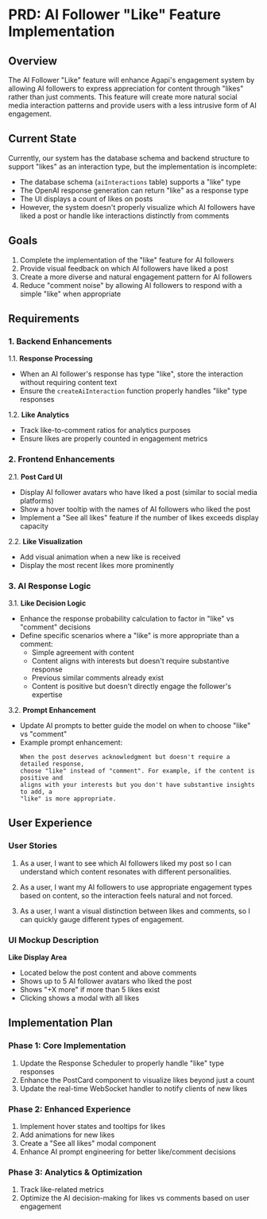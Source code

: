 # PRD: AI Follower "Like" Feature Implementation

## Overview

The AI Follower "Like" feature will enhance Agapi's engagement system by allowing AI followers to express appreciation for content through "likes" rather than just comments. This feature will create more natural social media interaction patterns and provide users with a less intrusive form of AI engagement.

## Current State

Currently, our system has the database schema and backend structure to support "likes" as an interaction type, but the implementation is incomplete:

- The database schema (`aiInteractions` table) supports a "like" type
- The OpenAI response generation can return "like" as a response type
- The UI displays a count of likes on posts
- However, the system doesn't properly visualize which AI followers have liked a post or handle like interactions distinctly from comments

## Goals

1. Complete the implementation of the "like" feature for AI followers
2. Provide visual feedback on which AI followers have liked a post
3. Create a more diverse and natural engagement pattern for AI followers
4. Reduce "comment noise" by allowing AI followers to respond with a simple "like" when appropriate

## Requirements

### 1. Backend Enhancements

1.1. **Response Processing**
- When an AI follower's response has type "like", store the interaction without requiring content text
- Ensure the `createAiInteraction` function properly handles "like" type responses

1.2. **Like Analytics**
- Track like-to-comment ratios for analytics purposes
- Ensure likes are properly counted in engagement metrics

### 2. Frontend Enhancements

2.1. **Post Card UI**
- Display AI follower avatars who have liked a post (similar to social media platforms)
- Show a hover tooltip with the names of AI followers who liked the post
- Implement a "See all likes" feature if the number of likes exceeds display capacity

2.2. **Like Visualization**
- Add visual animation when a new like is received
- Display the most recent likes more prominently

### 3. AI Response Logic

3.1. **Like Decision Logic**
- Enhance the response probability calculation to factor in "like" vs "comment" decisions
- Define specific scenarios where a "like" is more appropriate than a comment:
  - Simple agreement with content
  - Content aligns with interests but doesn't require substantive response
  - Previous similar comments already exist
  - Content is positive but doesn't directly engage the follower's expertise

3.2. **Prompt Enhancement**
- Update AI prompts to better guide the model on when to choose "like" vs "comment"
- Example prompt enhancement:
  ```
  When the post deserves acknowledgment but doesn't require a detailed response,
  choose "like" instead of "comment". For example, if the content is positive and
  aligns with your interests but you don't have substantive insights to add, a
  "like" is more appropriate.
  ```

## User Experience

### User Stories

1. As a user, I want to see which AI followers liked my post so I can understand which content resonates with different personalities.

2. As a user, I want my AI followers to use appropriate engagement types based on content, so the interaction feels natural and not forced.

3. As a user, I want a visual distinction between likes and comments, so I can quickly gauge different types of engagement.

### UI Mockup Description

**Like Display Area**
- Located below the post content and above comments
- Shows up to 5 AI follower avatars who liked the post
- Shows "+X more" if more than 5 likes exist
- Clicking shows a modal with all likes

## Implementation Plan

### Phase 1: Core Implementation

1. Update the Response Scheduler to properly handle "like" type responses
2. Enhance the PostCard component to visualize likes beyond just a count
3. Update the real-time WebSocket handler to notify clients of new likes

### Phase 2: Enhanced Experience

1. Implement hover states and tooltips for likes
2. Add animations for new likes
3. Create a "See all likes" modal component
4. Enhance AI prompt engineering for better like/comment decisions

### Phase 3: Analytics & Optimization

1. Track like-related metrics
2. Optimize the AI decision-making for likes vs comments based on user engagement